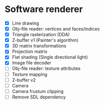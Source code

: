 # Software renderer
- [x] Line drawing
- [x] Obj-file reader: vertices and faces/indices
- [x] Triangle rasterization (DDA)
- [x] Z-buffer v1 (Painter's algorithm)
- [x] 3D matrix transformations
- [x] Projection matrix
- [x] Flat shading (Single directional light)
- [x] Image file decoder
- [ ] Obj-file reader: texture attributes
- [ ] Texture mapping
- [ ] Z-buffer v2
- [ ] Camera
- [ ] Camera frustum clipping
- [ ] Remove SDL dependency
